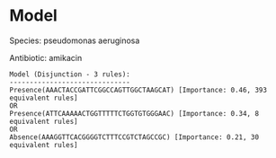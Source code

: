 
# Model

Species: pseudomonas aeruginosa

Antibiotic: amikacin

```
Model (Disjunction - 3 rules):
------------------------------
Presence(AAACTACCGATTCGGCCAGTTGGCTAAGCAT) [Importance: 0.46, 393 equivalent rules]
OR
Presence(ATTCAAAAACTGGTTTTTCTGGTGTGGGAAC) [Importance: 0.34, 8 equivalent rules]
OR
Absence(AAAGGTTCACGGGGTCTTTCCGTCTAGCCGC) [Importance: 0.21, 30 equivalent rules]

```

